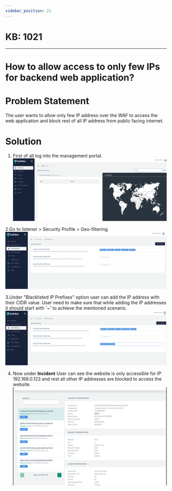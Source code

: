```yaml
---
sidebar_position: 21
---
```


# KB: 1021
-----------

# How to allow access to only few IPs for backend web application?

# Problem Statement

The user wants to allow only few IP address over the WAF to access the web application and block rest of all IP address from public facing internet.
# Solution

1. First of all log into the management portal.
![kb-1021](/img/waf/tutorials/geoo.png)

2.Go to  listener > Security Profile > Geo-filtering
![kb-1021](/img/waf/tutorials/geoo1.png)

3.Under "Blacklisted IP Prefixes" option user can add the IP address with their CIDR value. User need to make sure that while adding the IP addresses it should start with '~' to achieve the mentioned scenario.
![kb-1021](/img/waf/tutorials/geooo2.png)

4. Now under **Incident** User can see the website is only accessible for IP 192.168.0.123 and rest all other IP addresses are blocked to access the website.
![kb-1021](/img/waf/tutorials/geooo3.png)



